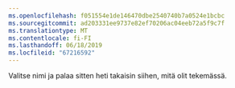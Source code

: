 ```yaml
---
ms.openlocfilehash: f051554e1de146470dbe2540740b7a0524e1bcbc
ms.sourcegitcommit: ad203331ee9737e82ef70206ac04eeb72a5f9c7f
ms.translationtype: MT
ms.contentlocale: fi-FI
ms.lasthandoff: 06/18/2019
ms.locfileid: "67216592"
---
```

Valitse nimi ja palaa sitten heti takaisin siihen, mitä olit tekemässä.